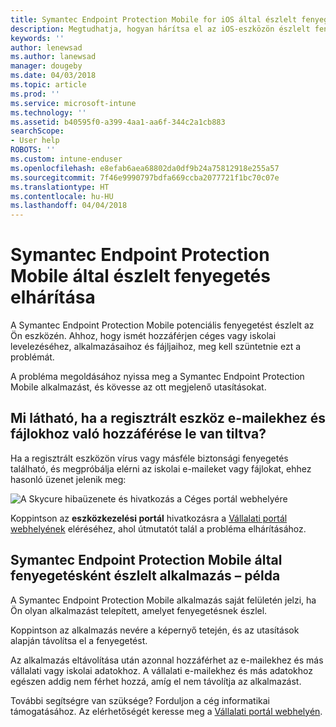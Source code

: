 ```yaml
---
title: Symantec Endpoint Protection Mobile for iOS által észlelt fenyegetések elhárítása | Microsoft Docs
description: Megtudhatja, hogyan hárítsa el az iOS-eszközön észlelt fenyegetéseket.
keywords: ''
author: lenewsad
ms.author: lanewsad
manager: dougeby
ms.date: 04/03/2018
ms.topic: article
ms.prod: ''
ms.service: microsoft-intune
ms.technology: ''
ms.assetid: b40595f0-a399-4aa1-aa6f-344c2a1cb883
searchScope:
- User help
ROBOTS: ''
ms.custom: intune-enduser
ms.openlocfilehash: e8efab6aea68802da0df9b24a75812918e255a57
ms.sourcegitcommit: 7f46e9990797bdfa669ccba2077721f1bc70c07e
ms.translationtype: HT
ms.contentlocale: hu-HU
ms.lasthandoff: 04/04/2018
---
```

# <a name="resolve-a-threat-found-by-symantec-endpoint-protection-mobile"></a>Symantec Endpoint Protection Mobile által észlelt fenyegetés elhárítása

A Symantec Endpoint Protection Mobile potenciális fenyegetést észlelt az Ön eszközén. Ahhoz, hogy ismét hozzáférjen céges vagy iskolai levelezéséhez, alkalmazásaihoz és fájljaihoz, meg kell szüntetnie ezt a problémát. 

A probléma megoldásához nyissa meg a Symantec Endpoint Protection Mobile alkalmazást, és kövesse az ott megjelenő utasításokat.

## <a name="what-you-might-see-if-your-enrolled-device-is-blocked-from-accessing-email-or-files"></a>Mi látható, ha a regisztrált eszköz e-mailekhez és fájlokhoz való hozzáférése le van tiltva?

Ha a regisztrált eszközön vírus vagy másféle biztonsági fenyegetés található, és megpróbálja elérni az iskolai e-maileket vagy fájlokat, ehhez hasonló üzenet jelenik meg:

![A Skycure hibaüzenete és hivatkozás a Céges portál webhelyére](./media/mtd-go-to-device-management-portal-android.png)

Koppintson az **eszközkezelési portál** hivatkozásra a [Vállalati portál webhelyének](https://portal.manage.microsoft.com#HelpDeskDialog) eléréséhez, ahol útmutatót talál a probléma elhárításához.

## <a name="example-of-an-app-that-symantec-endpoint-protection-mobile-sees-as-a-threat"></a>Symantec Endpoint Protection Mobile által fenyegetésként észlelt alkalmazás – példa

A Symantec Endpoint Protection Mobile alkalmazás saját felületén jelzi, ha Ön olyan alkalmazást telepített, amelyet fenyegetésnek észlel.

Koppintson az alkalmazás nevére a képernyő tetején, és az utasítások alapján távolítsa el a fenyegetést.

Az alkalmazás eltávolítása után azonnal hozzáférhet az e-mailekhez és más vállalati vagy iskolai adatokhoz. A vállalati e-mailekhez és más adatokhoz egészen addig nem férhet hozzá, amíg el nem távolítja az alkalmazást.

További segítségre van szüksége? Forduljon a cég informatikai támogatásához. Az elérhetőségét keresse meg a [Vállalati portál webhelyén](https://portal.manage.microsoft.com#HelpDeskDialog).

